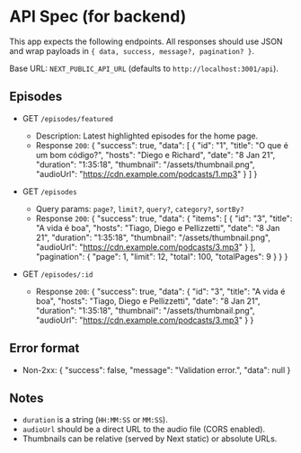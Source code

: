 # API Spec (for backend)

This app expects the following endpoints. All responses should use JSON and wrap payloads in `{ data, success, message?, pagination? }`.

Base URL: `NEXT_PUBLIC_API_URL` (defaults to `http://localhost:3001/api`).

## Episodes

- GET `/episodes/featured`

  - Description: Latest highlighted episodes for the home page.
  - Response `200`:
    {
    "success": true,
    "data": [
    {
    "id": "1",
    "title": "O que é um bom código?",
    "hosts": "Diego e Richard",
    "date": "8 Jan 21",
    "duration": "1:35:18",
    "thumbnail": "/assets/thumbnail.png",
    "audioUrl": "https://cdn.example.com/podcasts/1.mp3"
    }
    ]
    }

- GET `/episodes`

  - Query params: `page?`, `limit?`, `query?`, `category?`, `sortBy?`
  - Response `200`:
    {
    "success": true,
    "data": {
    "items": [
    {
    "id": "3",
    "title": "A vida é boa",
    "hosts": "Tiago, Diego e Pellizzetti",
    "date": "8 Jan 21",
    "duration": "1:35:18",
    "thumbnail": "/assets/thumbnail.png",
    "audioUrl": "https://cdn.example.com/podcasts/3.mp3"
    }
    ],
    "pagination": { "page": 1, "limit": 12, "total": 100, "totalPages": 9 }
    }
    }

- GET `/episodes/:id`
  - Response `200`:
    {
    "success": true,
    "data": {
    "id": "3",
    "title": "A vida é boa",
    "hosts": "Tiago, Diego e Pellizzetti",
    "date": "8 Jan 21",
    "duration": "1:35:18",
    "thumbnail": "/assets/thumbnail.png",
    "audioUrl": "https://cdn.example.com/podcasts/3.mp3"
    }
    }

## Error format

- Non-2xx:
  { "success": false, "message": "Validation error.", "data": null }

## Notes

- `duration` is a string (`HH:MM:SS` or `MM:SS`).
- `audioUrl` should be a direct URL to the audio file (CORS enabled).
- Thumbnails can be relative (served by Next static) or absolute URLs.


